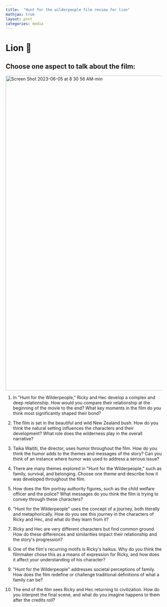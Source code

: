 ```yaml
---
title:  "Hunt for the wilderpeople film review for lion"
mathjax: true
layout: post
categories: media
---
```


# Lion 🦁️
## Choose one aspect to talk about the film:
<img width="1015" alt="Screen Shot 2023-06-05 at 8 30 56 AM-min" src="https://github.com/Royhowtohack/disk/assets/52094557/782e12b1-cabb-4ea8-ba34-ad2b6e5e901d">

1. In "Hunt for the Wilderpeople," Ricky and Hec develop a complex and deep relationship. How would you compare their relationship at the beginning of the movie to the end? What key moments in the film do you think most significantly shaped their bond?

2. The film is set in the beautiful and wild New Zealand bush. How do you think the natural setting influences the characters and their development? What role does the wilderness play in the overall narrative?

3. Taika Waititi, the director, uses humor throughout the film. How do you think the humor adds to the themes and messages of the story? Can you think of an instance where humor was used to address a serious issue?

4. There are many themes explored in "Hunt for the Wilderpeople," such as family, survival, and belonging. Choose one theme and describe how it was developed throughout the film.

5. How does the film portray authority figures, such as the child welfare officer and the police? What messages do you think the film is trying to convey through these characters?

6. "Hunt for the Wilderpeople" uses the concept of a journey, both literally and metaphorically. How do you see this journey in the characters of Ricky and Hec, and what do they learn from it?

7. Ricky and Hec are very different characters but find common ground. How do these differences and similarities impact their relationship and the story's progression?

8. One of the film's recurring motifs is Ricky's haikus. Why do you think the filmmaker chose this as a means of expression for Ricky, and how does it affect your understanding of his character?

9. "Hunt for the Wilderpeople" addresses societal perceptions of family. How does the film redefine or challenge traditional definitions of what a family can be?

10. The end of the film sees Ricky and Hec returning to civilization. How do you interpret the final scene, and what do you imagine happens to them after the credits roll?





